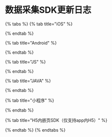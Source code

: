 # 数据采集SDK更新日志

{% tabs %}
{% tab title="iOS" %}

{% endtab %}

{% tab title="Android" %}

{% endtab %}

{% tab title="JS" %}

{% endtab %}

{% tab title="JAVA" %}

{% endtab %}

{% tab title="小程序" %}

{% endtab %}

{% tab title="H5内嵌页SDK（仅支持app内H5）" %}

{% endtab %}
{% endtabs %}

